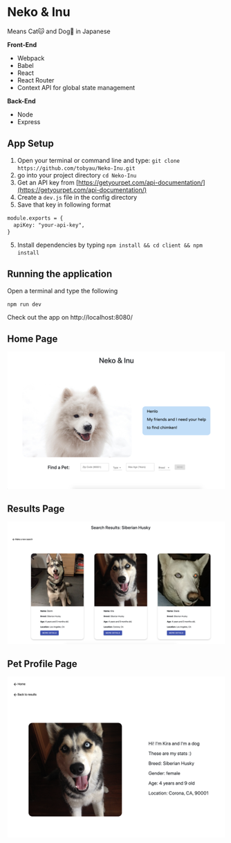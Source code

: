 # Neko & Inu
Means Cat🐱 and Dog🐶 in Japanese 
     

**Front-End**
- Webpack
- Babel 
- React
- React Router
- Context API for global state management 

**Back-End**
- Node
- Express 


## App Setup 
1. Open your terminal or command line and type: `git clone https://github.com/tobyau/Neko-Inu.git`
2. go into your project directory `cd Neko-Inu`
3. Get an API key from [https://getyourpet.com/api-documentation/](https://getyourpet.com/api-documentation/)
4. Create a `dev.js` file in the config directory
4. Save that key in following format
```
module.exports = {
  apiKey: "your-api-key",
}
```
5. Install dependencies by typing `npm install && cd client && npm install` 


## Running the application
Open a terminal and type the following 
```
npm run dev 
```

Check out the app on http://localhost:8080/ 

## Home Page
![home](./client/src/assets/home_page.png)


## Results Page

![list](./client/src/assets/pet-list.png)


## Pet Profile Page

![profile](./client/src/assets/pet-profile.png)